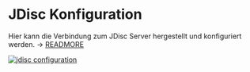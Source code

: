 # JDisc Konfiguration

Hier kann die Verbindung zum JDisc Server hergestellt und konfiguriert werden. → [READMORE](../../../../daten-konsolidieren/jdisc-discovery.md)

[![jdisc configuration](../../../../assets/images/de/administration/verwaltung/import-und-schnittstellen/jdisc/1-jd.png)](../../../../assets/images/de/administration/verwaltung/import-und-schnittstellen/jdisc/1-jd.png)
